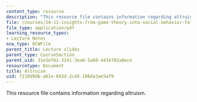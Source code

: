 ```yaml
---
content_type: resource
description: "This resource file contains information regarding altruism.\r\n\r\n"
file: /courses/14-11-insights-from-game-theory-into-social-behavior-fall-2013/f218d9dba61e843d2c45186da3ae5af9_MIT14_11F13_Altruism.pdf
file_type: application/pdf
learning_resource_types:
- Lecture Notes
ocw_type: OCWFile
parent_title: Lecture slides
parent_type: CourseSection
parent_uid: 31e3ef61-3241-3ea0-5a68-443e782a8ece
resourcetype: Document
title: Altruism
uid: f218d9db-a61e-843d-2c45-186da3ae5af9
---
```

This resource file contains information regarding altruism.



